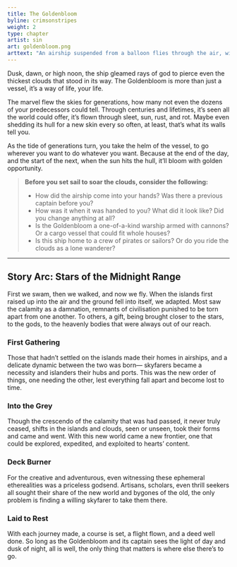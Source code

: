 ```yaml
---
title: The Goldenbloom
byline: crimsonstripes
weight: 2
type: chapter
artist: sin
art: goldenbloom.png
arttext: "An airship suspended from a balloon flies through the air, with weighted sacks hanging below."
---
```


Dusk, dawn, or high noon, the ship gleamed rays of god to pierce even the thickest clouds that stood in its way. The Goldenbloom is more than just a vessel, it’s a way of life, your life.

The marvel flew the skies for generations, how many not even the dozens of your predecessors could tell. Through centuries and lifetimes, it’s seen all the world could offer, it’s flown through sleet, sun, rust, and rot. Maybe even shedding its hull for a new skin every so often, at least, that’s what its walls tell you.

As the tide of generations turn, you take the helm of the vessel, to go wherever you want to do whatever you want. Because at the end of the day, and the start of the next, when the sun hits the hull, it’ll bloom with golden opportunity.

> **Before you set sail to soar the clouds, consider the following:**
> - How did the airship come into your hands? Was there a previous captain before you?
> - How was it when it was handed to you? What did it look like? Did you change anything at all?
> - Is the Goldenbloom a one-of-a-kind warship armed with cannons? Or a cargo vessel that could fit whole houses?
> - Is this ship home to a crew of pirates or sailors? Or do you ride the clouds as a lone wanderer?

***

## Story Arc: Stars of the Midnight Range
First we swam, then we walked, and now we fly. When the islands first raised up into the air and the ground fell into itself, we adapted. Most saw the calamity as a damnation, remnants of civilisation punished to be torn apart from one another. To others, a gift, being brought closer to the stars, to the gods, to the heavenly bodies that were always out of our reach.

### First Gathering
Those that hadn’t settled on the islands made their homes in airships, and a delicate dynamic between the two was born— skyfarers became a necessity and islanders their hubs and ports. This was the new order of things, one needing the other, lest everything fall apart and become lost to time.

### Into the Grey
Though the crescendo of the calamity that was had passed, it never truly ceased, shifts in the islands and clouds, seen or unseen, took their forms and came and went. With this new world came a new frontier, one that could be explored, expedited, and exploited to hearts’ content.

### Deck Burner
For the creative and adventurous, even witnessing these ephemeral etherealities was a priceless godsend. Artisans, scholars, even thrill seekers all sought their share of the new world and bygones of the old, the only problem is finding a willing skyfarer to take them there.

### Laid to Rest
With each journey made, a course is set, a flight flown, and a deed well done. So long as the Goldenbloom and its captain sees the light of day and dusk of night, all is well, the only thing that matters is where else there’s to go. 
